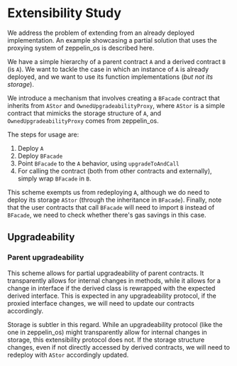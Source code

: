 # Extensibility Study

We address the problem of extending from an already deployed implementation. An example showcasing a partial solution that uses the proxying system of zeppelin_os is described here. 

We have a simple hierarchy of a parent contract `A` and a derived contract `B` (is `A`). We want to tackle the case in which an instance of `A` is already deployed, and we want to use its function implementations (_but not its storage_).

We introduce a mechanism that involves creating a `BFacade` contract that inherits from `AStor` and `OwnedUpgradeabilityProxy`, where `AStor` is a simple contract that mimicks the storage structure of `A`, and `OwnedUpgradeabilityProxy` comes from zeppelin_os.

The steps for usage are:
1) Deploy `A`
2) Deploy `BFacade`
3) Point `BFacade` to the `A` behavior, using `upgradeToAndCall`
4) For calling the contract (both from other contracts and externally), simply wrap `BFacade` in `B`.

This scheme exempts us from redeploying `A`, although we do need to deploy its storage `AStor` (through the inheritance in `BFacade`). Finally, note that the user contracts that call `BFacade` will need to import `B` instead of `BFacade`, we need to check whether there's gas savings in this case.

## Upgradeability

### Parent upgradeability
This scheme allows for partial upgradeability of parent contracts. It transparently allows for internal changes in methods, while it allows for a change in interface if the derived class is rewrapped with the expected derived interface. This is expected in any upgradeability protocol, if the proxied interface changes, we will need to update our contracts accordingly.

Storage is subtler in this regard. While an upgradeability protocol (like the one in zeppelin_os) might transparently allow for internal changes in storage, this extensibility protocol does not. If the storage structure changes, even if not directly accessed by derived contracts, we will need to redeploy with `AStor` accordingly updated.

